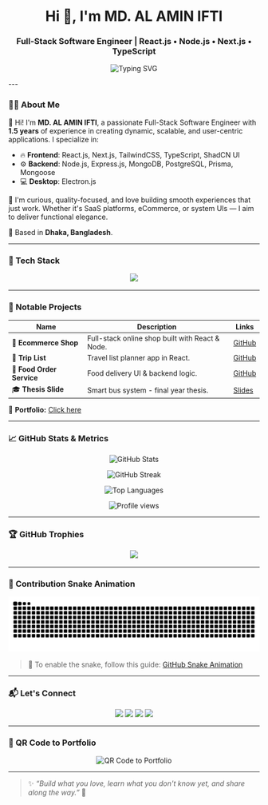 <h1 align="center">Hi 👋, I'm MD. AL AMIN IFTI</h1>
<h3 align="center">Full-Stack Software Engineer | React.js • Node.js • Next.js • TypeScript</h3>

<p align="center">
  <img src="https://readme-typing-svg.herokuapp.com?font=Fira+Code&size=20&duration=3000&pause=1000&center=true&width=1000&lines=Passionate+Full-Stack+Software+Engineer;Building+Modern+Web+%26+Desktop+Apps;Let's+Create+Something+Amazing+Together!🚀" alt="Typing SVG" />
</p>
---

### 👨‍💻 About Me

👋 Hi! I'm **MD. AL AMIN IFTI**, a passionate Full-Stack Software Engineer with **1.5 years** of experience in creating dynamic, scalable, and user-centric applications. I specialize in:

- 🔥 **Frontend**: React.js, Next.js, TailwindCSS, TypeScript, ShadCN UI  
- ⚙️ **Backend**: Node.js, Express.js, MongoDB, PostgreSQL, Prisma, Mongoose  
- 💻 **Desktop**: Electron.js

🎯 I'm curious, quality-focused, and love building smooth experiences that just work. Whether it's SaaS platforms, eCommerce, or system UIs — I aim to deliver functional elegance.

📍 Based in **Dhaka, Bangladesh**.

---

### 🔧 Tech Stack

<p align="center">
  <img src="https://skillicons.dev/icons?i=react,nextjs,nodejs,express,tailwind,typescript,javascript,postgres,mongodb,prisma,electron,html,css" />
</p>

---

### 🚀 Notable Projects

| Name | Description | Links |
|------|-------------|-------|
| 🛒 **Ecommerce Shop** | Full-stack online shop built with React & Node. | [GitHub](https://github.com/iftialmin10/Ecommerce-Shop) |
| 🧳 **Trip List** | Travel list planner app in React. | [GitHub](https://github.com/iftialmin10/Trip_List_ReactJS) |
| 🍔 **Food Order Service** | Food delivery UI & backend logic. | [GitHub](https://github.com/iftialmin10/Food_Order_Service) |
| 🎓 **Thesis Slide** | Smart bus system - final year thesis. | [Slides](https://docs.google.com/presentation/d/1kZwepyCKqMxp3SkzUZ_MVLKA30Nrrc7I) |

📂 **Portfolio:** [Click here](https://sites.google.com/view/mdalaminifti)

---

### 📈 GitHub Stats & Metrics

<p align="center">
  <img src="https://github-readme-stats.vercel.app/api?username=iftialmin10&show_icons=true&theme=tokyonight" alt="GitHub Stats" />
</p>

<p align="center">
 <img src="https://github-readme-streak-stats.herokuapp.com?user=iftialmin10&theme=tokyonight" alt="GitHub Streak" />
</p>

<p align="center">
  <img src="https://github-readme-stats.vercel.app/api/top-langs/?username=iftialmin10&layout=compact&theme=tokyonight" alt="Top Languages" />
</p>

<p align="center">
  <img src="https://komarev.com/ghpvc/?username=iftialmin10&style=flat-square&color=blue" alt="Profile views" />
</p>

---

### 🏆 GitHub Trophies

<p align="center">
  <img src="https://github-profile-trophy.vercel.app/?username=iftialmin10&theme=darkhub&no-frame=true&column=7" />
</p>

---

### 🐍 Contribution Snake Animation

<p align="center">
  <img src="https://github.com/iftialmin10/iftialmin10/raw/output/github-contribution-grid-snake.svg" alt="Snake animation" />
</p>

> 🔧 To enable the snake, follow this guide: [GitHub Snake Animation](https://github.com/Platane/snk)

---

### 📬 Let's Connect

<p align="center">
  <a href="mailto:iftialamin10@gmail.com"><img src="https://img.shields.io/badge/Email-%23EA4335.svg?&style=for-the-badge&logo=gmail&logoColor=white" /></a>
  <a href="https://linkedin.com/in/iftialamin10"><img src="https://img.shields.io/badge/LinkedIn-%230077B5.svg?&style=for-the-badge&logo=linkedin&logoColor=white" /></a>
  <a href="https://github.com/iftialmin10"><img src="https://img.shields.io/badge/GitHub-%23121011.svg?&style=for-the-badge&logo=github&logoColor=white" /></a>
  <a href="https://twitter.com/iftialamin10"><img src="https://img.shields.io/badge/Twitter-%231DA1F2.svg?&style=for-the-badge&logo=twitter&logoColor=white" /></a>
</p>

---

### 🔗 QR Code to Portfolio

<p align="center">
  <img src="https://api.qrserver.com/v1/create-qr-code/?size=180x180&data=https://sites.google.com/view/mdalaminifti" alt="QR Code to Portfolio">
</p>

---

> ✨ _“Build what you love, learn what you don't know yet, and share along the way.”_ 🚀
